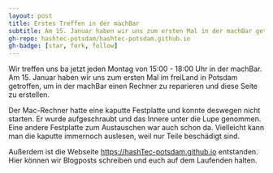 ```yaml
---
layout: post
title: Erstes Treffen in der machBar
subtitle: Am 15. Januar haben wir uns zum ersten Mal in der machBar getroffen, um an Projekten zu arbeiten.
gh-repo: hashtec-potsdam/hashtec-potsdam.github.io
gh-badge: [star, fork, follow]
---
```



Wir treffen uns ba jetzt jeden Montag von 15:00 - 18:00 Uhr in der machBar.
Am 15. Januar haben wir uns zum ersten Mal im freiLand in Potsdam getroffen, um in der machBar einen Rechner zu reparieren und diese Seite zu erstellen.

Der Mac-Rechner hatte eine kaputte Festplatte und konnte deswegen nicht starten.
Er wurde aufgeschraubt und das Innere unter die Lupe genommen.
Eine andere Festplatte zum Austauschen war auch schon da.
Vielleicht kann man die kaputte immernoch auslesen, weil nur Teile beschädigt sind.

Außerdem ist die Webseite https://hashTec-potsdam.github.io entstanden.
Hier können wir Blogposts schreiben und euch auf dem Laufenden halten.

